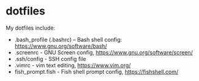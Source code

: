 # dotfiles

My dotfiles include:

- .bash_profile (.bashrc) – Bash shell config: https://www.gnu.org/software/bash/
- .screenrc - GNU Screen config, https://www.gnu.org/software/screen/
- .ssh/config - SSH config file
- .vimrc - vim text editing, https://www.vim.org/
- fish_prompt.fish - Fish shell prompt config, https://fishshell.com/
